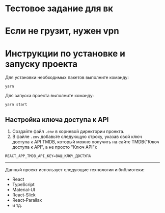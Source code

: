 # Тестовое задание для вк
# Если не грузит, нужен vpn
# Инструкции по установке и запуску проекта

Для установки необходимых пакетов выполните команду:

```
yarn
```

Для запуска проекта выполните команду:

```
yarn start
```

## Настройка ключа доступа к API

1. Создайте файл `.env` в корневой директории проекта.
2. В файле `.env` добавьте следующую строку, указав свой ключ доступа к API TMDB, который можно получить на сайте TMDB("Ключ доступа к API", а не просто "Ключ API"):

```
REACT_APP_TMDB_API_KEY=ВАШ_КЛЮЧ_ДОСТУПА
```

---

Данный проект использует следующие технологии и библиотеки:

- React
- TypeScript
- Material-UI
- React-Slick
- React-Parallax
- и тд.
